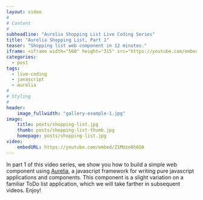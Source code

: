 ```yaml
---
layout: video
#
# Content
#
subheadline: "Aurelia Shopping List Live Coding Series"
title: "Aurelia Shopping List, Part 1"
teaser: "Shopping list web component in 12 minutes."
iframe: <iframe width="560" height="315" src="https://youtube.com/embed/Z1MUzo8h6OA" frameborder="0" allowfullscreen></iframe>
categories:
  - post
tags:
  - live-coding
  - javascript
  - aurelia
#
# Styling
#
header:
    image_fullwidth: "gallery-example-1.jpg"
image:
    title: posts/shopping-list.jpg
    thumb: posts/shopping-list-thumb.jpg
    homepage: posts/shopping-list.jpg
video:
    embedURL: https://youtube.com/embed/Z1MUzo8h6OA
---
```

In part 1 of this video series, we show you how to build a simple web component using [Aurelia][1], a javascript framework for writing pure javascript applications and components. This component is a slight variation on a familiar ToDo list application, which we will take farther in subsequent videos. Enjoy!

[1]: http://aurelia.io